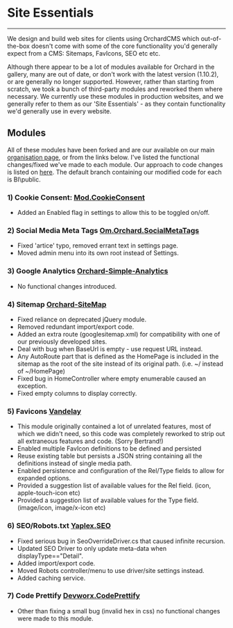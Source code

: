 # Site Essentials
---
We design and build web sites for clients using OrchardCMS which out-of-the-box doesn't come with some of the core functionality you'd generally expect from a CMS: Sitemaps, FavIcons, SEO etc etc.

Although there appear to be a lot of modules available for Orchard in the gallery, many are out of date, or don't work with the latest version (1.10.2), or are generally no longer supported. 
However, rather than starting from scratch, we took a bunch of third-party modules and reworked them where necessary. We currently use these modules in production websites, and we generally refer to them as our 'Site Essentials' - as they contain functionality we'd generally use in every website.

## Modules
All of these modules have been forked and are our available on our main [organisation page](https://github.com/BusinessIntegrations), or from the links below. I've listed the functional changes/fixed we've made to each module.
Our approach to code changes is listed on [here](https://businessintegrations.github.io).
The default branch containing our modified code for each is BI\public.

### 1) Cookie Consent: [Mod.CookieConsent](https://github.com/BusinessIntegrations/Mod.CookieConsent)
- Added an Enabled flag in settings to allow this to be toggled on/off.

### 2) Social Media Meta Tags [Om.Orchard.SocialMetaTags](https://github.com/BusinessIntegrations/Om.Orchard.SocialMetaTags)
- Fixed 'artice' typo, removed errant text in settings page.
- Moved admin menu into its own root instead of Settings.

### 3) Google Analytics [Orchard-Simple-Analytics](https://github.com/BusinessIntegrations/Orchard-Simple-Analytics)
- No functional changes introduced.

### 4) Sitemap [Orchard-SiteMap](https://github.com/BusinessIntegrations/Orchard-SiteMap)
- Fixed reliance on deprecated jQuery module.
- Removed redundant import/export code.
- Added an extra route (googlesitemap.xml) for compatibility with one of our previously developed sites.
- Deal with bug when BaseUrl is empty - use request URL instead.
- Any AutoRoute part that is defined as the HomePage is included in the sitemap as the root of the site instead of its original path. (i.e. ~/ instead of ~/HomePage)
- Fixed bug in HomeController where empty enumerable caused an exception.
- Fixed empty columns to display correctly.

### 5) Favicons [Vandelay](https://github.com/BusinessIntegrations/vandelay)
- This module originally contained a lot of unrelated features, most of which we didn't need, so this code was completely reworked to strip out all extraneous features and code. (Sorry Bertrand!)
- Enabled multiple FavIcon definitions to be defined and persisted
- Reuse existing table but persists a JSON string containing all the definitions instead of single media path. 
- Enabled persistence and configuration of the Rel/Type fields to allow for expanded options. 
- Provided a suggestion list of available values for the Rel field. (icon, apple-touch-icon etc)
- Provided a suggestion list of available values for the Type field. (image/icon, image/x-icon etc)

### 6) SEO/Robots.txt [Yaplex.SEO](https://github.com/BusinessIntegrations/Yaplex.SEO)
- Fixed serious bug in SeoOverrideDriver.cs that caused infinite recursion.
- Updated SEO Driver to only update meta-data when displayType=="Detail".
- Added import/export code.
- Moved Robots controller/menu to use driver/site settings instead.
- Added caching service.

### 7) Code Prettify [Devworx.CodePrettify](https://github.com/BusinessIntegrations/Devworx.CodePrettify)
- Other than fixing a small bug (invalid hex in css) no functional changes were made to this module.

